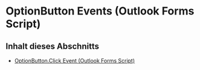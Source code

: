 
# OptionButton Events (Outlook Forms Script)

## Inhalt dieses Abschnitts


- [OptionButton.Click Event (Outlook Forms Script)](96bb2ed3-ded1-86e2-f39d-2d651f160ce4.md)
    
